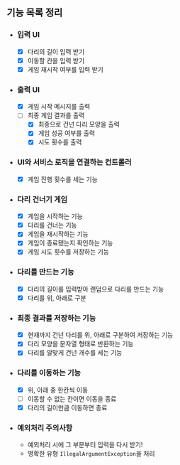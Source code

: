 ## 기능 목록 정리

- ### 입력 UI
  - [x] 다리의 길이 입력 받기
  - [x] 이동할 칸을 입력 받기
  - [x] 게임 재시작 여부를 입력 받기
- ### 출력 UI
  - [x] 게임 시작 메시지를 출력
  - [ ] 최종 게임 결과를 출력
    - [x] 최종으로 건넌 다리 모양을 출력
    - [x] 게임 성공 여부를 출력
    - [x] 시도 횟수를 출력
- ### UI와 서비스 로직을 연결하는 컨트롤러
  - [x] 게임 진행 횟수를 세는 기능
- ###  다리 건너기 게임
  - [x] 게임을 시작하는 기능
  - [x] 다리를 건너는 기능
  - [x] 게임을 재시작하는 기능
  - [x] 게임이 종료됐는지 확인하는 기능
  - [x] 게임 시도 횟수를 저장하는 기능
- ### 다리를 만드는 기능
  - [x] 다리의 길이를 입력받아 랜덤으로 다리를 만드는 기능
  - [x] 다리를 위, 아래로 구분
- ### 최종 결과를 저장하는 기능
  - [x] 현재까지 건넌 다리를 위, 아래로 구분하여 저장하는 기능
  - [x] 다리 모양을 문자열 형태로 반환하는 기능
  - [x] 다리를 알맞게 건넌 개수를 세는 기능
- ### 다리를 이동하는 기능
  - [x] 위, 아래 중 한칸씩 이동
  - [ ] 이동할 수 없는 칸이면 이동을 종료
  - [x] 다리의 길이만큼 이동하면 종료
- ### 예외처리 주의사항
  - 예외처리 시에 그 부분부터 입력을 다시 받기!
  - 명확한 유형 `IllegalArgumentException`을 처리